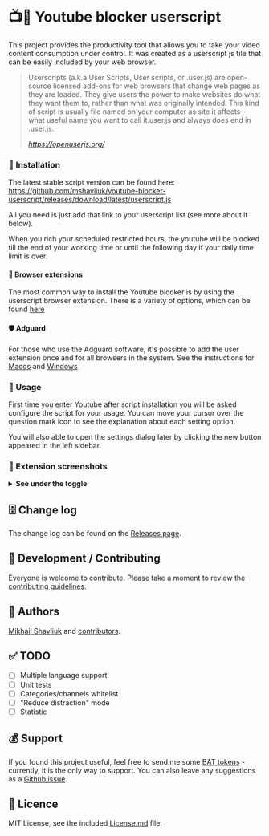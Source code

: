 # 📺🚫 Youtube blocker userscript

This project provides the productivity tool that allows you to take your video content consumption under control. It was created as a userscript js file that can be easily included by your web browser.

> Userscripts (a.k.a User Scripts, User scripts, or .user.js) are open-source licensed add-ons for web browsers that change web pages as they are loaded. They give users the power to make websites do what they want them to, rather than what was originally intended. This kind of script is usually file named on your computer as site it affects - what useful name you want to call it.user.js and always does end in .user.js.
>
> _https://openuserjs.org/_

### 💾 Installation

The latest stable script version can be found here: https://github.com/mshavliuk/youtube-blocker-userscript/releases/download/latest/userscript.js

All you need is just add that link to your userscript list (see more about it below).

When you rich your scheduled restricted hours, the youtube will be blocked till the end of your working time or until the following day if your daily time limit is over.

#### 🧩 Browser extensions

The most common way to install the Youtube blocker is by using the userscript browser extension. There is a variety of options, which can be found [here](https://openuserjs.org/about/Userscript-Beginners-HOWTO)

#### 🛡 Adguard

For those who use the Adguard software, it's possible to add the user extension once and for all browsers in the system. See the instructions for [Macos](https://kb.adguard.com/en/macos/features/extensions) and [Windows](https://kb.adguard.com/en/windows/features/extensions)

### 🙌 Usage

First time you enter Youtube after script installation you will be asked configure the script for your usage. You can move your cursor over the question mark icon to see the explanation about each setting option.

You will also able to open the settings dialog later by clicking the new button appeared in the left sidebar.

### 📸 Extension screenshots

<details>
<summary><b>See under the toggle</b></summary>
<br />
&nbsp;&nbsp;&nbsp;&nbsp;&nbsp;&nbsp;&nbsp;&nbsp;
<i>Settings button</i>
<br />
<img src=".github/screenshots/buttons-demo.png" width="600"/>
<br />
<br />
&nbsp;&nbsp;&nbsp;&nbsp;&nbsp;&nbsp;&nbsp;&nbsp;
<i>Settings window</i>
<br />
<img src=".github/screenshots/settings-demo.png" width="600"/>
<br />
<br />
&nbsp;&nbsp;&nbsp;&nbsp;&nbsp;&nbsp;&nbsp;&nbsp;
<i>Take-a-break window</i>
<br />
<img src=".github/screenshots/break-demo.png" width="600"/>
<br />
<br />
&nbsp;&nbsp;&nbsp;&nbsp;&nbsp;&nbsp;&nbsp;&nbsp;
<i>Block page</i>
<br />
<img src=".github/screenshots/blocker-demo.png" width="600"/>
</details>

## 🗄 Change log

The change log can be found on the [Releases page](https://github.com/mshavliuk/youtube-blocker-userscript/releases).

## 🤝 Development / Contributing

Everyone is welcome to contribute. Please take a moment to review the [contributing guidelines](Contributing.md).

## 👤 Authors

[Mikhail Shavliuk](https://github.com/mshavliuk) and [contributors](https://github.com/mshavliuk/youtube-blocker-userscript/graphs/contributors).

## ✅ TODO

- [ ] Multiple language support
- [ ] Unit tests
- [ ] Categories/channels whitelist
- [ ] "Reduce distraction" mode
- [ ] Statistic

## 💰 Support

If you found this project useful, feel free to send me some [BAT tokens](https://basicattentiontoken.org/about/) - currently, it is the only way to support. You can also leave any suggestions as a [Github issue](https://github.com/mshavliuk/youtube-blocker-userscript/issues).

## 📝 Licence

MIT License, see the included [License.md](License.md) file.
